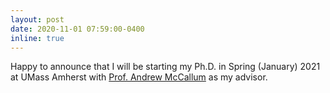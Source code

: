 ```yaml
---
layout: post
date: 2020-11-01 07:59:00-0400
inline: true
---
```


Happy to announce that I will be starting my Ph.D. in Spring (January) 2021 at UMass Amherst with [Prof. Andrew McCallum](https://people.cs.umass.edu/~mccallum/) as my advisor.
